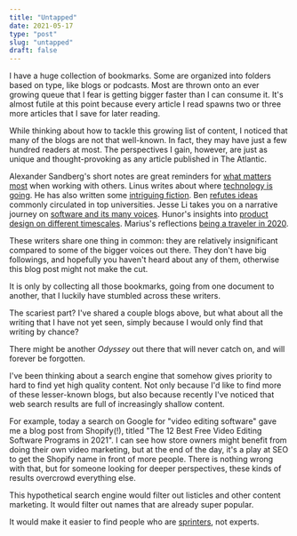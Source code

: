```yaml
---
title: "Untapped"
date: 2021-05-17
type: "post"
slug: "untapped"
draft: false
---
```


I have a huge collection of bookmarks. Some are organized into folders based on type, like blogs or podcasts. Most are thrown onto an ever growing queue that I fear is getting bigger faster than I can consume it. It's almost futile at this point because every article I read spawns two or three more articles that I save for later reading.

While thinking about how to tackle this growing list of content, I noticed that many of the blogs are not that well-known. In fact, they may have just a few hundred readers at most. The perspectives I gain, however, are just as unique and thought-provoking as any article published in The Atlantic.

Alexander Sandberg's short notes are great reminders for [what matters most](https://alexandersandberg.com/tabs-for-accessibility/) when working with others. Linus writes about where [technology is going](https://thesephist.com/posts/ai/). He has also written some [intriguing fiction](https://linus.coffee/story/transmission/). Ben [refutes ideas](https://www.benkuhn.net/hard/) commonly circulated in top universities. Jesse Li takes you on a narrative journey on [software and its many voices](https://blog.jse.li/posts/software/). Hunor's insights into [product design on different timescales](https://hex22.org/blog/designing-for-timescales/).
Marius's reflections [being a traveler in 2020](https://マリウス.com/my-2020-year-in-review/).

These writers share one thing in common: they are relatively insignificant compared to some of the bigger voices out there. They don't have big followings, and hopefully you haven't heard about any of them, otherwise this blog post might not make the cut.

It is only by collecting all those bookmarks, going from one document to another, that I luckily have stumbled across these writers.

The scariest part? I've shared a couple blogs above, but what about all the writing that I have not yet seen, simply because I would only find that writing by chance?

There might be another *Odyssey* out there that will never catch on, and will forever be forgotten.

I've been thinking about a search engine that somehow gives priority to hard to find yet high quality content. Not only because I'd like to find more of these lesser-known blogs, but also because recently I've noticed that web search results are full of increasingly shallow content.

For example, today a search on Google for "video editing software" gave me a blog post from Shopify(!), titled "The 12 Best Free Video Editing Software Programs in 2021". I can see how store owners might benefit from doing their own video marketing, but at the end of the day, it's a play at SEO to get the Shopify name in front of more people. There is nothing wrong with that, but for someone looking for deeper perspectives, these kinds of results overcrowd everything else.

This hypothetical search engine would filter out listicles and other content marketing. It would filter out names that are already super popular.

It would make it easier to find people who are [sprinters](https://thesephist.com/posts/bet/), not experts.
